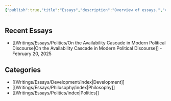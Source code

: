 ```yaml
---
{"publish":true,"title":"Essays","description":"Overview of essays.","created":"2025-02-19T12:34:39.514+01:00","modified":"2025-02-19T17:26:39.133+01:00","tags":["Essays"],"cssclasses":"mado-heading hide-date index-page"}
---
```



## Recent Essays

- [[Writings/Essays/Politics/On the Availability Cascade in Modern Political Discourse\|On the Availability Cascade in Modern Political Discourse]] - February 20, 2025


## Categories

- [[Writings/Essays/Development/index\|Development]]
- [[Writings/Essays/Philosophy/index\|Philosophy]]
- [[Writings/Essays/Politics/index\|Politics]]

